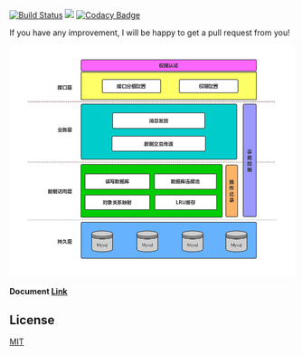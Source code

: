 [![Build Status](https://travis-ci.org/leyan95/skeleton.svg?branch=master)](https://travis-ci.org/leyan95/skeleton) 
[![](https://jitpack.io/v/leyan95/skeleton.svg)](https://jitpack.io/#leyan95/skeleton)
[![Codacy Badge](https://api.codacy.com/project/badge/Grade/62f21c28da8c4ef5867cf591d205543a)](https://www.codacy.com/app/leyan95/skeleton?utm_source=github.com&amp;utm_medium=referral&amp;utm_content=leyan95/skeleton&amp;utm_campaign=Badge_Grade)

If you have any improvement, I will be happy to get a pull request from you! 

![Framework diagram](./skeleton.png)

**Document [Link](https://www.yuque.com/shusheng/suibqb/rxi3sd)**

## License
[MIT](https://choosealicense.com/licenses/mit/)
